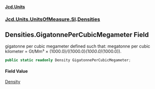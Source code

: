 #### [Jcd.Units](index.md 'index')
### [Jcd.Units.UnitsOfMeasure.SI](Jcd.Units.UnitsOfMeasure.SI.md 'Jcd.Units.UnitsOfMeasure.SI').[Densities](Densities.md 'Jcd.Units.UnitsOfMeasure.SI.Densities')

## Densities.GigatonnePerCubicMegameter Field

gigatonne per cubic megameter defined such that: megatonne per cubic kilometer = Gt/Mm³ × (1000.0)/((1000.0)*(1000.0)*(1000.0)).

```csharp
public static readonly Density GigatonnePerCubicMegameter;
```

#### Field Value
[Density](Density.md 'Jcd.Units.UnitTypes.Density')